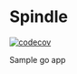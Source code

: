 # Spindle

[![codecov](https://codecov.io/gh/itimky/spindle/graph/badge.svg?token=99CONVFLIL)](https://codecov.io/gh/itimky/spindle)

Sample go app
